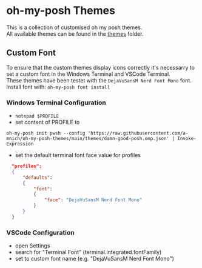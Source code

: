 # oh-my-posh Themes
This is a collection of customised oh my posh themes.  
All available themes can be found in the [themes](./themes) folder.
  
## Custom Font
To ensure that the custom themes display icons correctly it's necessarry to set a custom font in the Windows Terminal and VSCode Terminal.  
These themes have been testet with the `DejaVuSansM Nerd Font Mono` font.  
Install font with: `oh-my-posh font install`

 ### Windows Terminal Configuration
 - `notepad $PROFILE`
 - set content of PROFILE to
```
oh-my-posh init pwsh --config 'https://raw.githubusercontent.com/a-mnich/oh-my-posh-themes/main/themes/damn-good-posh.omp.json' | Invoke-Expression
```
 - set the default terminal font face value for profiles
  ```json
    "profiles": 
    {
        "defaults": 
        {
            "font": 
            {
                "face": "DejaVuSansM Nerd Font Mono"
            }
        }
    }
```
### VSCode Configuration
- open Settings
- search for "Terminal Font" (terminal.integrated.fontFamily)
- set to custom font name (e.g. "DejaVuSansM Nerd Font Mono")


